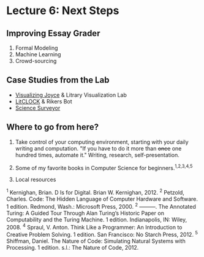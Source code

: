 # Lecture 6: Next Steps

## Improving Essay Grader
1. Formal Modeling
2. Machine Learning
3. Crowd-sourcing

## Case Studies from the Lab
- [Visualizing Joyce](http://y-li.me/projects/joyce-ulysses-sirens-redux.html)
& Litrary Visualization Lab
- [LitCLOCK](https://twitter.com/litclock) & Rikers Bot
- [Science
Surveyor](http://xpmethod.plaintext.in/public-discourse/surveyor.html)

## Where to go from here?

1. Take control of your computing environment, starting with your daily writing
and computation. "If you have to do it more than ~~once~~ one hundred times,
automate it." Writing, research, self-presentation.

2. Some of my favorite books in Computer Science for beginners.<sup>1,</sup><sup>2,</sup><sup>3,</sup><sup>4,</sup><sup>5</sup>

3. Local resources

<sup>1</sup> Kernighan, Brian. D Is for Digital. Brian W. Kernighan, 2012.
<sup>2</sup> Petzold, Charles. Code: The Hidden Language of Computer Hardware and Software. 1 edition. Redmond, Wash.: Microsoft Press, 2000.
<sup>2</sup> ———. The Annotated Turing: A Guided Tour Through Alan Turing’s Historic Paper on Computability and the Turing Machine. 1 edition. Indianapolis, IN: Wiley, 2008.
<sup>4</sup> Spraul, V. Anton. Think Like a Programmer: An Introduction to Creative Problem Solving. 1 edition. San Francisco: No Starch Press, 2012.
<sup>5</sup> Shiffman, Daniel. The Nature of Code: Simulating Natural Systems with Processing. 1 edition. s.l.: The Nature of Code, 2012.

